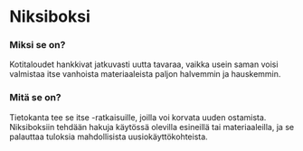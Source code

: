 # Niksiboksi

### Miksi se on?
Kotitaloudet hankkivat jatkuvasti uutta tavaraa, vaikka usein saman voisi valmistaa itse vanhoista materiaaleista paljon halvemmin ja hauskemmin.


### Mitä se on?
Tietokanta tee se itse -ratkaisuille, joilla voi korvata uuden ostamista. Niksiboksiin tehdään hakuja käytössä olevilla esineillä tai materiaaleilla, ja se palauttaa tuloksia mahdollisista uusiokäyttökohteista.

